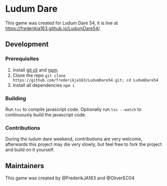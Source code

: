 # Ludum Dare
This game was created for Ludum Dare 54, it is live at https://frederikja163.github.io/LudumDare54/

## Development

### Prerequisites
1. Install [git cli](https://git-scm.com/) and [npm](https://docs.npmjs.com/about-npm).
2. Clone the repo `git clone https://github.com/frederikja163/LudumDare54.git; cd LudumDare54`
3. Install all dependencies `npm i`

### Building
Run `tsc` to compile javascript code.
Optionally run `tsc --watch` to continuously build the javascript code.

### Contributions
During the ludum dare weekend, contributions are very welcome, afterwards this project may die very slowly, but feel free to fork the project and build on it yourself.

## Maintainers
This game was created by @FrederikJA163 and @OliverEC04